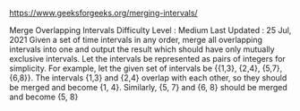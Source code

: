
https://www.geeksforgeeks.org/merging-intervals/

Merge Overlapping Intervals
Difficulty Level : Medium
Last Updated : 25 Jul, 2021
Given a set of time intervals in any order, merge all overlapping intervals into one and output the result which should have only mutually exclusive intervals. Let the intervals be represented as pairs of integers for simplicity. 
For example, let the given set of intervals be {{1,3}, {2,4}, {5,7}, {6,8}}. The intervals {1,3} and {2,4} overlap with each other, so they should be merged and become {1, 4}. Similarly, {5, 7} and {6, 8} should be merged and become {5, 8}